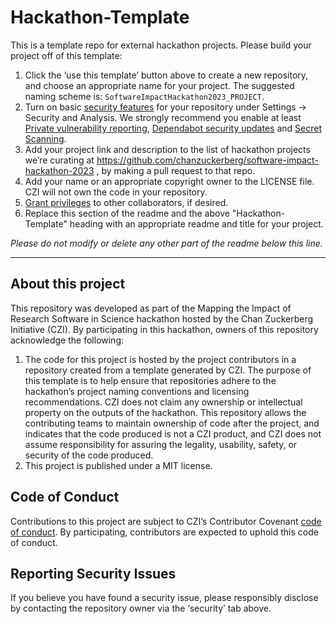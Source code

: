 # Hackathon-Template

This is a template repo for external hackathon projects. Please build your project off of this template:
1. Click the ‘use this template’ button above to create a new repository, and choose an appropriate name for your project. The suggested naming scheme is: `SoftwareImpactHackathon2023_PROJECT`.
2. Turn on basic [security features](https://docs.github.com/en/code-security/getting-started/github-security-features) for your repository under Settings -> Security and Analysis. We strongly recommend you enable at least [Private vulnerability reporting](https://docs.github.com/en/code-security/security-advisories/working-with-repository-security-advisories/configuring-private-vulnerability-reporting-for-a-repository), [Dependabot security updates](https://docs.github.com/en/code-security/dependabot/dependabot-security-updates/configuring-dependabot-security-updates) and [Secret Scanning](https://docs.github.com/en/code-security/secret-scanning/configuring-secret-scanning-for-your-repositories).
3. Add your project link and description to the list of hackathon projects we’re curating at https://github.com/chanzuckerberg/software-impact-hackathon-2023 , by making a pull request to that repo.
4. Add your name or an appropriate copyright owner to the LICENSE file. CZI will not own the code in your repository.
5. [Grant privileges](https://docs.github.com/en/account-and-profile/setting-up-and-managing-your-personal-account-on-github/managing-access-to-your-personal-repositories/inviting-collaborators-to-a-personal-repository)  to other collaborators, if desired.
6. Replace this section of the readme and the above "Hackathon-Template" heading with an appropriate readme and title for your project.

*Please do not modify or delete any other part of the readme below this line.*

***

## About this project

This repository was developed as part of the Mapping the Impact of Research Software in Science hackathon hosted by the Chan Zuckerberg Initiative (CZI). By participating in this hackathon, owners of this repository acknowledge the following:
1. The code for this project is hosted by the project contributors in a repository created from a template generated by CZI. The purpose of this template is to help ensure that repositories adhere to the hackathon’s project naming conventions and licensing recommendations.  CZI does not claim any ownership or intellectual property on the outputs of the hackathon. This repository allows the contributing teams to maintain ownership of code after the project, and indicates that the code produced is not a CZI product, and CZI does not assume responsibility for assuring the legality, usability, safety, or security of the code produced.
2. This project is published under a MIT license.

## Code of Conduct

Contributions to this project are subject to CZI’s Contributor Covenant [code of conduct](https://github.com/chanzuckerberg/.github/blob/master/CODE_OF_CONDUCT.md). By participating, contributors are expected to uphold this code of conduct. 

## Reporting Security Issues

If you believe you have found a security issue, please responsibly disclose by contacting the repository owner via the ‘security’ tab above.
